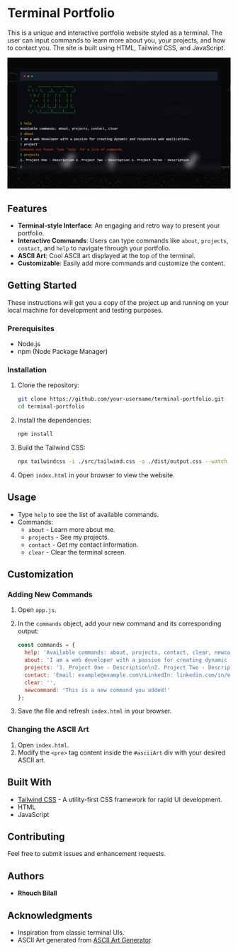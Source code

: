 # Terminal Portfolio

This is a unique and interactive portfolio website styled as a terminal. The user can input commands to learn more about you, your projects, and how to contact you. The site is built using HTML, Tailwind CSS, and JavaScript.

![Terminal Portfolio Screenshot](screenshot.png)

## Features

- **Terminal-style Interface**: An engaging and retro way to present your portfolio.
- **Interactive Commands**: Users can type commands like `about`, `projects`, `contact`, and `help` to navigate through your portfolio.
- **ASCII Art**: Cool ASCII art displayed at the top of the terminal.
- **Customizable**: Easily add more commands and customize the content.

## Getting Started

These instructions will get you a copy of the project up and running on your local machine for development and testing purposes.

### Prerequisites

- Node.js
- npm (Node Package Manager)

### Installation

1. Clone the repository:

    ```bash
    git clone https://github.com/your-username/terminal-portfolio.git
    cd terminal-portfolio
    ```

2. Install the dependencies:

    ```bash
    npm install
    ```

3. Build the Tailwind CSS:

    ```bash
    npx tailwindcss -i ./src/tailwind.css -o ./dist/output.css --watch
    ```

4. Open `index.html` in your browser to view the website.

## Usage

- Type `help` to see the list of available commands.
- Commands:
  - `about` - Learn more about me.
  - `projects` - See my projects.
  - `contact` - Get my contact information.
  - `clear` - Clear the terminal screen.

## Customization

### Adding New Commands

1. Open `app.js`.
2. In the `commands` object, add your new command and its corresponding output:

    ```javascript
    const commands = {
      help: 'Available commands: about, projects, contact, clear, newcommand',
      about: 'I am a web developer with a passion for creating dynamic and responsive web applications.',
      projects: '1. Project One - Description\n2. Project Two - Description\n3. Project Three - Description',
      contact: 'Email: example@example.com\nLinkedIn: linkedin.com/in/example',
      clear: '',
      newcommand: 'This is a new command you added!'
    };
    ```

3. Save the file and refresh `index.html` in your browser.

### Changing the ASCII Art

1. Open `index.html`.
2. Modify the `<pre>` tag content inside the `#asciiArt` div with your desired ASCII art.

## Built With

- [Tailwind CSS](https://tailwindcss.com/) - A utility-first CSS framework for rapid UI development.
- HTML
- JavaScript

## Contributing

Feel free to submit issues and enhancement requests.

## Authors

- **Rhouch Bilall**



## Acknowledgments

- Inspiration from classic terminal UIs.
- ASCII Art generated from [ASCII Art Generator](https://www.ascii-art.de/).

